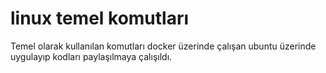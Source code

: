 # linux temel komutları

Temel olarak kullanılan komutları docker üzerinde çalışan ubuntu üzerinde uygulayıp kodları paylaşılmaya çalışıldı.


